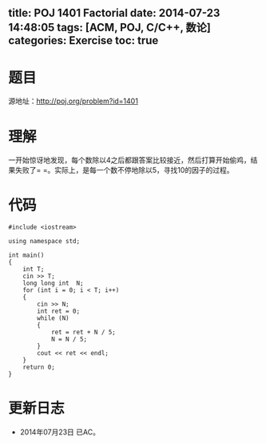 ﻿title: POJ 1401 Factorial
date: 2014-07-23 14:48:05
tags: [ACM, POJ, C/C++, 数论]
categories: Exercise
toc: true
---
# 题目
源地址：http://poj.org/problem?id=1401

# 理解
一开始惊讶地发现，每个数除以4之后都跟答案比较接近，然后打算开始偷鸡，结果失败了= =。实际上，是每一个数不停地除以5，寻找10的因子的过程。

<!-- more -->

# 代码
```
#include <iostream>

using namespace std;

int main()
{
    int T;
    cin >> T;
    long long int  N;
    for (int i = 0; i < T; i++)
    {
        cin >> N;
        int ret = 0;
        while (N)
        {
            ret = ret + N / 5;
            N = N / 5;
        }
        cout << ret << endl;
    }
    return 0;
}
```

# 更新日志
- 2014年07月23日 已AC。